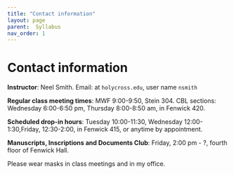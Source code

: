 ```yaml
---
title: "Contact information"
layout: page
parent:  Syllabus
nav_order: 1
---
```


# Contact information

**Instructor**: Neel Smith.  Email: at `holycross.edu`, user name `nsmith`

**Regular class meeting times**:  MWF 9:00-9:50, Stein 304.  CBL sections: Wednesday  6:00-6:50 pm, Thursday 8:00-8:50 am, in Fenwick 420. 

**Scheduled drop-in hours**:  Tuesday 10:00-11:30, Wednesday 12:00-1:30,Friday, 12:30-2:00, in Fenwick 415, or anytime by appointment.

**Manuscripts, Inscriptions and Documents Club**:  Friday, 2:00 pm - ?, fourth floor of Fenwick Hall.

Please wear masks in class meetings and in my office.
